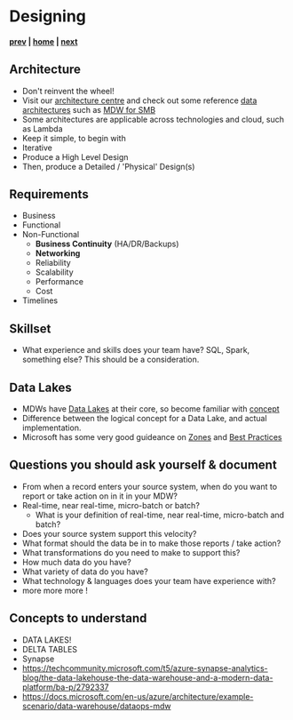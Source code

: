 # Designing

#### [prev](./introduction.md) | [home](./readme.md)  | [next](./building.md)


## Architecture
* Don't reinvent the wheel!
* Visit our [architecture centre](https://docs.microsoft.com/en-us/azure/architecture/) and check out some reference [data architectures](https://docs.microsoft.com/en-us/azure/architecture/data-guide/) such as [MDW for SMB](https://docs.microsoft.com/en-us/azure/architecture/example-scenario/data/small-medium-data-warehouse)
* Some architectures are applicable across technologies and cloud, such as Lambda
* Keep it simple, to begin with
* Iterative
* Produce a High Level Design
* Then, produce a Detailed / 'Physical' Design(s)

## Requirements
   * Business
   * Functional
   * Non-Functional
      * **Business Continuity** (HA/DR/Backups)
      * **Networking**
      * Reliability
      * Scalability
      * Performance
      * Cost
   * Timelines

## Skillset
* What experience and skills does your team have? SQL, Spark, something else? This should be a consideration.

## Data Lakes
* MDWs have [Data Lakes](https://azure.microsoft.com/en-us/overview/what-is-a-data-lake/) at their core, so become familiar with [concept](https://docs.microsoft.com/en-us/azure/architecture/data-guide/scenarios/data-lake)
* Difference between the logical concept for a Data Lake, and actual implementation.
* Microsoft has some very good guideance on [Zones](https://docs.microsoft.com/en-us/azure/cloud-adoption-framework/scenarios/cloud-scale-analytics/best-practices/data-lake-zones) and [Best Practices](https://docs.microsoft.com/en-us/azure/storage/blobs/data-lake-storage-best-practices)

## Questions you should ask yourself & document
* From when a record enters your source system, when do you want to report or take action on in it in your MDW?
* Real-time, near real-time, micro-batch or batch?
   * What is your definition of real-time, near real-time, micro-batch and batch?
* Does your source system support this velocity?
* What format should the data be in to make those reports / take action?
* What transformations do you need to make to support this?
* How much data do you have?
* What variety of data do you have?
* What technology & languages does your team have experience with?
* more more more !

## Concepts to understand
- DATA LAKES!
- DELTA TABLES
- Synapse
- https://techcommunity.microsoft.com/t5/azure-synapse-analytics-blog/the-data-lakehouse-the-data-warehouse-and-a-modern-data-platform/ba-p/2792337
- https://docs.microsoft.com/en-us/azure/architecture/example-scenario/data-warehouse/dataops-mdw


